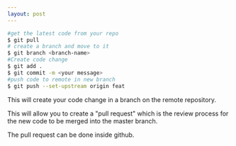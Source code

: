 ```yaml
---
layout: post
---
```


```bash
#get the latest code from your repo
$ git pull
# create a branch and move to it
$ git branch <branch-name>
#Create code change
$ git add .
$ git commit -m <your message>
#push code to remote in new branch
$ git push --set-upstream origin feat
```

This will create your code change in a branch on the remote repository.

This will allow you to create a "pull request" which is the review process for the new code to be merged into the master branch.

The pull request can be done inside github.